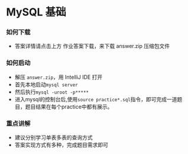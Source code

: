 # MySQL 基础

### 如何下载
+ 答案详情请点击上方 作业答案下载，来下载 answer.zip 压缩包文件

### 如何启动
+ 解压 `answer.zip`，用 IntelliJ IDE 打开
+ 首先本地启动`mysql server`
+ 然后执行`mysql -uroot -p*****`
+ 进入mysql的控制台后,使用`source practice*.sql`指令，即可完成一道题目，题目结果在每个practice中都有展示。

### 重点讲解
+ 建议分别学习单表多表的查询方式
+ 答案实现方式有多种，完成题目需求即可
